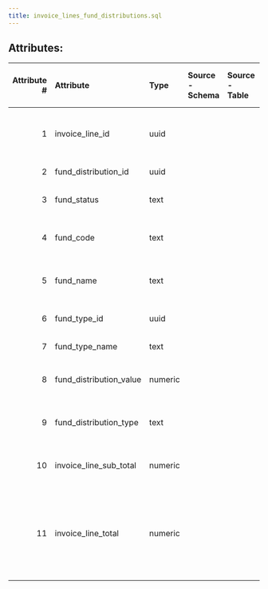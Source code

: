 ```yaml
---
title: invoice_lines_fund_distributions.sql
---
```

## Attributes:

|   Attribute # | Attribute               | Type    | Source - Schema   | Source - Table   | Source - Attribute   | Source - Type   | Source - Multiple values   | Aggregation   | Description                                                                                                          | Notes   |
|--------------:|:------------------------|:--------|:------------------|:-----------------|:---------------------|:----------------|:---------------------------|:--------------|:---------------------------------------------------------------------------------------------------------------------|:--------|
|             1 | invoice_line_id         | uuid    |                   |                  |                      |                 |                            |               | UUID of the invoice line associated with this fund distribution                                                      |         |
|             2 | fund_distribution_id    | uuid    |                   |                  |                      |                 |                            |               | UUID of the fund distribution                                                                                        |         |
|             3 | fund_status             | text    |                   |                  |                      |                 |                            |               | The current status of this fund                                                                                      |         |
|             4 | fund_code               | text    |                   |                  |                      |                 |                            |               | The code of the fund associated with this fund distribution                                                          |         |
|             5 | fund_name               | text    |                   |                  |                      |                 |                            |               | The name of the fund associated with this fund distribution                                                          |         |
|             6 | fund_type_id            | uuid    |                   |                  |                      |                 |                            |               | UUID of the fund type associated with this fund                                                                      |         |
|             7 | fund_type_name          | text    |                   |                  |                      |                 |                            |               | The name of this fund type                                                                                           |         |
|             8 | fund_distribution_value | numeric |                   |                  |                      |                 |                            |               | The percentage of the cost to be applied to this fund                                                                |         |
|             9 | fund_distribution_type  | text    |                   |                  |                      |                 |                            |               | Percentage or amount type of the value property                                                                      |         |
|            10 | invoice_line_sub_total  | numeric |                   |                  |                      |                 |                            |               | Invoice line amount before adjustments are applied                                                                   |         |
|            11 | invoice_line_total      | numeric |                   |                  |                      |                 |                            |               | Invoice line total amount which is sum of subTotal and adjustmentsTotal. This amount is always calculated by system. |         |